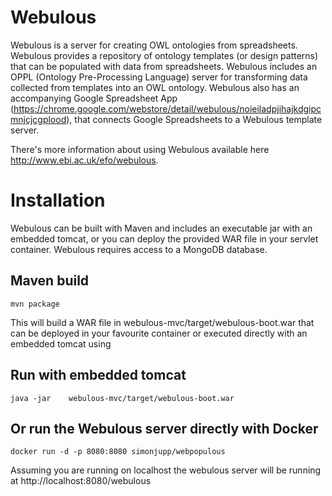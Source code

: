 Webulous
===========

Webulous is a server for creating OWL ontologies from spreadsheets. Webulous provides a repository of ontology templates (or design patterns) that can be populated with data
from spreadsheets. Webulous includes an OPPL (Ontology Pre-Processing Language) server for transforming data collected from templates into an OWL ontology. Webulous also has an accompanying
Google Spreadsheet App (https://chrome.google.com/webstore/detail/webulous/noieiladpjihajkdgipcmnjcjcgplood), that connects Google Spreadsheets to a Webulous template server.

There's more information about using Webulous available here http://www.ebi.ac.uk/efo/webulous.

Installation
=============

Webulous can be built with Maven and includes an executable jar with an embedded tomcat, or you can deploy the provided WAR file in your servlet container. Webulous requires
 access to a MongoDB database.

Maven build
-----------

    mvn package

This will build a WAR file in webulous-mvc/target/webulous-boot.war that can be deployed in your
favourite container or executed directly with an embedded tomcat using

Run with embedded tomcat
------------------------

    java -jar    webulous-mvc/target/webulous-boot.war


Or run the Webulous server directly with Docker
------------------------

    docker run -d -p 8080:8080 simonjupp/webpopulous 

Assuming you are running on localhost the webulous server will be running at http://localhost:8080/webulous
